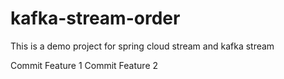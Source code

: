 # kafka-stream-order
This is a demo project for spring cloud stream and kafka stream 

Commit Feature 1
Commit Feature 2
